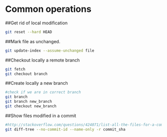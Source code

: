 
# Common operations

##Get rid of local modification

~~~bash
git reset --hard HEAD
~~~

##Mark file as unchanged.

~~~bash
git update-index --assume-unchanged file
~~~

##Checkout locally a remote branch

~~~bash
git fetch
git checkout branch
~~~

##Create locally a new branch

~~~bash
#check if we are in correct branch
git branch
git branch new_branch
git checkout new_branch
~~~

##Show files modified in a commit

~~~bash
#http://stackoverflow.com/questions/424071/list-all-the-files-for-a-commit-in-git
git diff-tree --no-commit-id --name-only -r commit_sha
~~~
